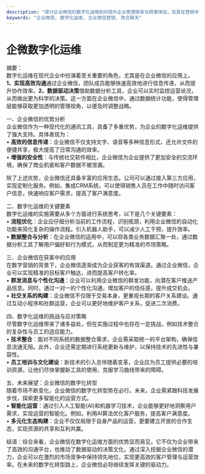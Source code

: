 ```yaml
---
description: "探讨企业微信的数字化运维如何提升企业管理效率与顾客体验，及其在营销中的应用。"
keywords: "企业微信, 数字化运维, 企业微信营销, 聚合聊天"
---
```

# 企微数字化运维

摘要：  
数字化运维在现代企业中扮演着至关重要的角色，尤其是在企业微信的应用上。**1、实现高效沟通**通过企业微信，团队成员能够快速高效地进行信息传递，从而提升协作效率。**2、数据驱动决策**借助数据分析工具，企业可以实时监控运营状况，从而做出更为科学的决策。这一方面在企业微信中，通过数据统计功能，使得管理层能够获取更加透明的管理视角，以便及时调整战略。

一、企业微信的优势分析  
企业微信作为一种现代化的通讯工具，具备了多重优势，为企业的数字化运维提供了强大支持。具体表现为：  
• **高效的信息传递**：企业微信不仅支持文字、语音等多种信息形式，还允许文件的便捷共享，极大提高了日常沟通的效率。  
• **增强的安全性**：与传统社交软件相比，企业微信为企业提供了更加安全的交流环境，确保了商业机密和客户数据不被泄漏。

除了上述优势，企业微信还具备丰富的应用生态。公司可以通过接入第三方应用，实现定制化服务。例如，集成CRM系统，可以使得销售人员在工作中随时访问客户信息，快速响应客户需求，提高了客户满意度。

二、数字化运维的关键要素  
数字化运维的实施需要从多个方面进行系统思考，以下是几个关键要素：  
• **流程优化**：企业应仔细分析当前的工作流程，识别瓶颈，利用企业微信的自动化功能来简化复杂的操作流程。引入机器人助手，可以减少人工干预，提升效率。  
• **数据整合与分析**：在企业微信的运用中，可以将各类业务数据汇聚一处，通过数据分析工具了解用户偏好和行为模式，从而制定更为精准的市场策略。

三、企业微信在获客中的应用  
在数字营销的背景下，企业微信逐渐成为企业获客的有效渠道。通过企业微信，企业可以实现精准的目标客户触达，进而提高客户转化率。  
• **群发消息与个性化沟通**：企业可以利用企业微信的群发功能，向潜在客户推送产品信息。同时，通过一对一的个性化沟通，增加客户的信任感，提升成交机会。  
• **社交关系的构建**：企业微信不仅限于交易本身，更重视长期的客户关系建设。通过互动小程序和社群运营，企业可以更好地维护客户关系，促进二次消费。

四、数字化运维的挑战与应对策略  
尽管数字化运维带来了诸多益处，但在实施过程中也存在一定挑战，例如技术整合的复杂性与员工的适应能力。  
• **技术整合**：面对不同系统的数据整合需求，企业需采取统一的平台架构，确保信息流通无阻。此外，企业还需定期进行系统更新与维护，以保持技术的先进性与兼容性。  
• **员工培训与文化建设**：新技术的引入总伴随着变革，企业应为员工提供必要的培训资源，让他们尽快掌握新工具的使用，克服学习曲线带来的障碍。

五、未来展望：企业微信的数字化转型  
随着市场不断变化，企业微信的数字化转型势在必行。未来，企业需紧跟科技发展步伐，探索更多智能化的运营方式。  
• **智能化运营**：通过引入人工智能(AI)和机器学习技术，企业能够更好地洞察用户需求，实现运营的智能化。例如，利用AI算法优化客户服务，提高客户满意度。  
• **多元化生态构建**：企业不仅仅局限于自身产品的运营，更要建立开放的合作生态，实现资源的共享和互利共赢。  

结语：综合来看，企业微信在数字化运维方面的优势显而易见，它不仅为企业带来了高效的沟通平台，也推动了数据驱动的决策文化。通过深入挖掘企业微信的潜力，企业可以在激烈的市场竞争中保持领先地位，实现更高效的客户管理与运营效率。在未来的数字化转型路上，企业微信必将继续发挥关键的驱动力。
